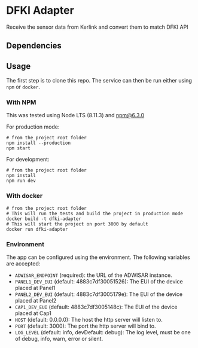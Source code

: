 # DFKI Adapter

Receive the sensor data from Kerlink and convert them to match DFKI API

## Dependencies

## Usage

The first step is to clone this repo.
The service can then be run either using `npm` or `docker`.

### With NPM

This was tested using Node LTS (8.11.3) and npm@6.3.0

For production mode:

    # from the project root folder
    npm install --production
    npm start

For development:

    # from the project root folder
    npm install
    npm run dev

### With docker

    # from the project root folder
    # This will run the tests and build the project in production mode
    docker build -t dfki-adapter
    # This will start the project on port 3000 by default
    docker run dfki-adapter

### Environment

The app can be configured using the environment.
The following variables are accepted:

- `ADWISAR_ENDPOINT` (required): the URL of the ADWISAR instance.
- `PANEL1_DEV_EUI` (default: 4883c7df30051526): The EUI of the device placed at Panel1
- `PANEL2_DEV_EUI` (default: 4883c7df3005179e): The EUI of the device placed at Panel2
- `CAP1_DEV_EUI` (default: 4883c7df3005148c): The EUI of the device placed at Cap1
- `HOST` (default: 0.0.0.0): The host the http server will listen to.
- `PORT` (default: 3000): The port the http server will bind to.
- `LOG_LEVEL` (default: info, devDefault: debug): The log level, must be one of debug, info, warn, error or silent.
